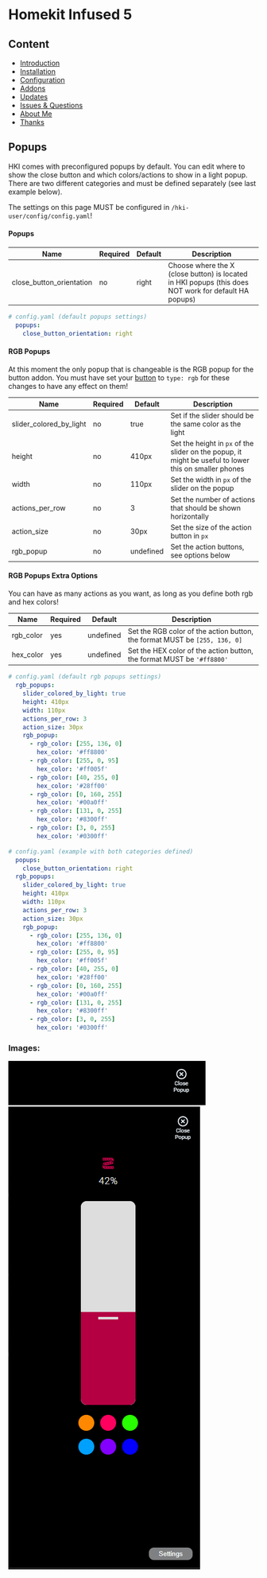# Homekit Infused 5

## Content
- [Introduction](../index.md)
- [Installation](../installation.md)
- [Configuration](../configuration.md)
- [Addons](../addons.md)
- [Updates](../updates.md)
- [Issues & Questions](../issues.md)
- [About Me](../about.md)
- [Thanks](../thanks.md)

## Popups

HKI comes with preconfigured popups by default. You can edit where to show the close button and which colors/actions to show in a light popup.
There are two different categories and must be defined separately (see last example below).

The settings on this page MUST be configured in `/hki-user/config/config.yaml`!

#### Popups

| Name | Required | Default | Description |
|----------------------------------|-------------|----------------------|-----------------------------------------------------------------------------------------------------------------------------------------------------------------------------------|
| close_button_orientation | no | right | Choose where the X (close button) is located in HKI popups (this does NOT work for default HA popups) |

```yaml
# config.yaml (default popups settings)
  popups:
    close_button_orientation: right
```

#### RGB Popups

At this moment the only popup that is changeable is the RGB popup for the button addon. You must have set your [button](button.md) to `type: rgb` for these changes to have any effect on them!

| Name | Required | Default | Description |
|----------------------------------|-------------|----------------------|-----------------------------------------------------------------------------------------------------------------------------------------------------------------------------------|
| slider_colored_by_light | no | true | Set if the slider should be the same color as the light |
| height | no | 410px | Set the height in `px` of the slider on the popup, it might be useful to lower this on smaller phones |
| width | no | 110px | Set the width in `px` of the slider on the popup |
| actions_per_row | no | 3 | Set the number of actions that should be shown horizontally |
| action_size | no | 30px | Set the size of the action button in `px` |
| rgb_popup | no | undefined | Set the action buttons, see options below |

#### RGB Popups Extra Options

You can have as many actions as you want, as long as you define both rgb and hex colors!

| Name | Required | Default | Description |
|----------------------------------|-------------|----------------------|-----------------------------------------------------------------------------------------------------------------------------------------------------------------------------------|
| rgb_color | yes | undefined | Set the RGB color of the action button, the format MUST be `[255, 136, 0]` |
| hex_color | yes | undefined | Set the HEX color of the action button, the format MUST be `'#ff8800'` |

```yaml
# config.yaml (default rgb popups settings)
  rgb_popups:
    slider_colored_by_light: true
    height: 410px
    width: 110px
    actions_per_row: 3
    action_size: 30px
    rgb_popup: 
      - rgb_color: [255, 136, 0]
        hex_color: '#ff8800'
      - rgb_color: [255, 0, 95]
        hex_color: '#ff005f'
      - rgb_color: [40, 255, 0]
        hex_color: '#28ff00'
      - rgb_color: [0, 160, 255]
        hex_color: '#00a0ff'
      - rgb_color: [131, 0, 255]
        hex_color: '#8300ff'
      - rgb_color: [3, 0, 255]
        hex_color: '#0300ff'
```
```yaml
# config.yaml (example with both categories defined)
  popups:
    close_button_orientation: right
  rgb_popups:
    slider_colored_by_light: true
    height: 410px
    width: 110px
    actions_per_row: 3
    action_size: 30px
    rgb_popup: 
      - rgb_color: [255, 136, 0]
        hex_color: '#ff8800'
      - rgb_color: [255, 0, 95]
        hex_color: '#ff005f'
      - rgb_color: [40, 255, 0]
        hex_color: '#28ff00'
      - rgb_color: [0, 160, 255]
        hex_color: '#00a0ff'
      - rgb_color: [131, 0, 255]
        hex_color: '#8300ff'
      - rgb_color: [3, 0, 255]
        hex_color: '#0300ff'
```

### Images:

![Homekit Infused](../images/hki-popup.png)
![Homekit Infused](../images/hki-button-5.png)

